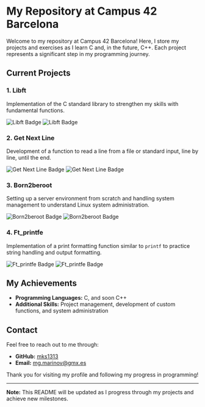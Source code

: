 # My Repository at Campus 42 Barcelona

Welcome to my repository at Campus 42 Barcelona! Here, I store my projects and exercises as I learn C and, in the future, C++. Each project represents a significant step in my programming journey.

## Current Projects

### 1. **Libft**
Implementation of the C standard library to strengthen my skills with fundamental functions.

![Libft Badge](https://github.com/ayogun/42-project-badges/blob/main/badges/libftm.png) ![Libft Badge](https://github.com/ayogun/42-project-badges/blob/main/badges/libftm.png)

### 2. **Get Next Line**
Development of a function to read a line from a file or standard input, line by line, until the end.

![Get Next Line Badge](https://github.com/ayogun/42-project-badges/blob/main/badges/get_next_linem.png) ![Get Next Line Badge](https://github.com/ayogun/42-project-badges/blob/main/badges/get_next_linem.png)

### 3. **Born2beroot**
Setting up a server environment from scratch and handling system management to understand Linux system administration.

![Born2beroot Badge](https://github.com/ayogun/42-project-badges/blob/main/badges/born2berootm.png) ![Born2beroot Badge](https://github.com/ayogun/42-project-badges/blob/main/badges/born2berootm.png)

### 4. **Ft_printfe**
Implementation of a print formatting function similar to `printf` to practice string handling and output formatting.

![Ft_printfe Badge](https://github.com/ayogun/42-project-badges/blob/main/badges/ft_printfe.png) ![Ft_printfe Badge](https://github.com/ayogun/42-project-badges/blob/main/badges/ft_printfe.png)

## My Achievements

- **Programming Languages:** C, and soon C++
- **Additional Skills:** Project management, development of custom functions, and system administration

## Contact

Feel free to reach out to me through:

- **GitHub:** [mks1313](https://github.com/mks1313)
- **Email:** [mg.marinov@gmx.es](mailto:mg.marinov@gmx.es)

Thank you for visiting my profile and following my progress in programming!

---

**Note:** This README will be updated as I progress through my projects and achieve new milestones.



